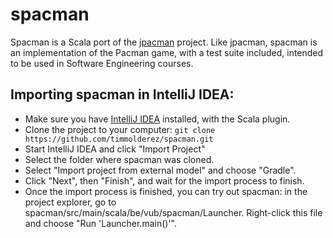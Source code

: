 # spacman

Spacman is a Scala port of the [jpacman](https://github.com/avandeursen/jpacman-framework-v5) project. 
Like jpacman, spacman is an implementation of the Pacman game, with a test suite included, intended to be used in Software Engineering courses.

## Importing spacman in IntelliJ IDEA:

- Make sure you have [IntelliJ IDEA](https://www.jetbrains.com/idea/) installed, with the Scala plugin.
- Clone the project to your computer: ```git clone https://github.com/timmolderez/spacman.git```
- Start IntelliJ IDEA and click "Import Project"
- Select the folder where spacman was cloned.
- Select "Import project from external model" and choose "Gradle".
- Click "Next", then "Finish", and wait for the import process to finish.
- Once the import process is finished, you can try out spacman: in the project explorer, go to spacman/src/main/scala/be/vub/spacman/Launcher. Right-click this file and choose "Run 'Launcher.main()'".
